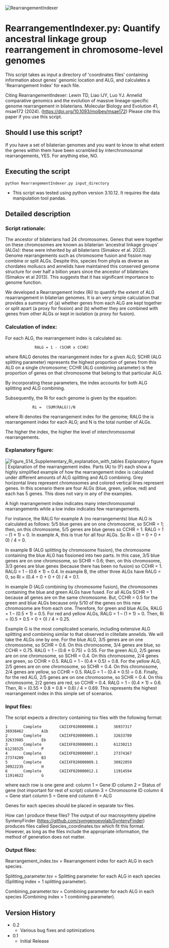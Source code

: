 ![RearrangementIndexer](https://github.com/symgenoevolab/RearrangementIndexer/assets/143068437/a22291b2-2c0c-41a3-bce7-52d0f5db9af1)

# RearrangementIndexer.py: Quantify ancestral linkage group rearrangement in chromosome-level genomes

This script takes as input a directory of 'coordinates files' containing information about genes' genomic location and ALG, and calculates a 'Rearrangement Index' for each file.

Citing RearrangementIndexer: 
Lewin TD, Liao IJY, Luo YJ. Annelid comparative genomics and the evolution of massive lineage-specific genome rearrangement in bilaterians. Molecular Biology and Evolution 41, msae172 (2024). (https://doi.org/10.1093/molbev/msae172) Please cite this paper if you use this script. 

## Should I use this script?

If you have a set of bilaterian genomes and you want to know to what extent the genes within them have been scrambled by interchromosomal rearrangements, YES. For anything else, NO.

## Executing the script

```
python RearrangementIndexer.py input_directory
```

* This script was tested using python version 3.10.12. It requires the data manipulation tool pandas. 

## Detailed description

### Script rationale:
The ancestor of bilaterians had 24 chromosomes. Genes that were together on these chromosomes are known as bilaterian ‘ancestral linkage groups’ (ALGs): these were inherited by all bilaterians (Simakov et al. 2022). Genome rearrangements such as chromosome fusion and fission may combine or split ALGs. Despite this, species from phyla as diverse as chordates molluscs and annelids have maintained this conserved genome structure for over half a billion years since the ancestor of bilaterians (Simakov et al 2013). This suggests that it has significant importance to genome function.

We developed a Rearrangement Index (Ri) to quantify the extent of ALG reaarrangement in bilaterian genomes. It is an very simple calculation that provides a summary of (a) whether genes from each ALG are kept together or split apart (a proxy for fission) and (b) whether they are combined with genes from other ALGs or kept in isolation (a proxy for fusion).

### Calculation of index:
For each ALG, the rearrangement index is calculated as:

                 RALG = 1 - (SCHR x CCHR)    

where RALG denotes the rearrangement index for a given ALG; 
SCHR (ALG splitting parameter) represents the highest proportion of genes from this ALG on a single chromosome;
CCHR (ALG combining parameter) is the proportion of genes on that chromosome that belong to that particular ALG. 

By incorporating these parameters, the index accounts for both ALG splitting and ALG combining. 

Subsequently, the Ri for each genome is given by the equation:
                   
                Ri =  (SUM(RALG))/N

where Ri denotes the rearrangement index for the genome; 
RALG the is rearrangement index for each ALG; 
and N is the total number of ALGs. 

The higher the index, the higher the level of interchromosomal rearrangements.  


### Explanatory figure:
![Figure_S14_Supplementary_Ri_explanation_with_tables](https://github.com/symgenoevolab/RearrangementIndexer/assets/143068437/2fe49d8e-c372-41b2-abd2-bd295a33f739)
Explanatory figure | Explanation of the rearrangement index. Parts (A) to (F) each show a highly simplified example of how the rearrangement index is calculated under different amounts of ALG splitting and ALG combining. Grey horizontal lines represent chromosomes and colored vertical lines represent genes. In this scenario there are four ALGs (blue, green, yellow, red) and each has 5 genes. This does not vary in any of the examples.

A high rearrangement index indicates many interchromosomal rearrangements while a low index indicates few rearrangements. 

For instance, the RALG for example A (no rearrangements) blue ALG is calculated as follows: 5/5 blue genes are on one chromosome, so SCHR = 1; then, on this chromosome, 5/5 genes are blue genes so CCHR = 1. RALG = 1 – (1 × 1) = 0. In example A, this is true for all four ALGs. So Ri = (0 + 0 + 0 + 0) / 4 = 0. 

In example B (ALG splitting by chromosome fission), the chromosome containing the blue ALG has fissioned into two parts. In this case, 3/5 blue genes are on one chromosome, so SCHR = 0.6; then, on this chromosome, 3/3 genes are blue genes (because there has been no fusion) so CCHR = 1. RALG = 1 – (0.6 × 1) = 0.4. In example B, the other three ALGs have RALG = 0, so Ri = (0.4 + 0 + 0 + 0) / 4 = 0.1.  

In example D (ALG combining by chromosome fusion), the chromosomes containing the blue and green ALGs have fused. For all ALGs SCHR = 1 because all genes are on the same chromosome. But, CCHR = 0.5 for the green and blue ALGs because only 5/10 of the genes on this new chromosome are from each one. Therefore, for green and blue ALGs, RALG = 1 – (0.5 × 1) = 0.5. For red and yellow ALGs, RALG = 1 – (1 × 1) = 0. Then, Ri = (0.5 + 0.5 + 0 + 0) / 4 = 0.25.  

Example G is the most complicated scenario, including extensive ALG splitting and combining similar to that observed in clitellate annelids. We will take the ALGs one by one. For the blue ALG, 3/5 genes are on one chromosome, so SCHR = 0.6. On this chromosome, 3/4 genes are blue, so CCHR = 0.75. RALG = 1 – (0.6 × 0.75) = 0.55. For the green ALG, 2/5 genes are on one chromosome, so SCHR = 0.4. On this chromosome, 2/4 genes are green, so CCHR = 0.5. RALG = 1 – (0.4 × 0.5) = 0.8. For the yellow ALG, 2/5 genes are on one chromosome, so SCHR = 0.4. On this chromosome, 2/4 genes are yellow, so CCHR = 0.5. RALG = 1 – (0.4 × 0.5) = 0.8. Finally, for the red ALG, 2/5 genes are on one chromosome, so SCHR = 0.4. On this chromosome, 2/2 genes are red, so CCHR = 0.4. RALG = 1 – (0.4 × 1) = 0.6. Then, Ri = (0.55 + 0.8 + 0.8 + 0.6) / 4 = 0.69.  This represents the highest rearrangement index in this simple set of scenarios. 

### Input files:

The script expects a directory containing tsv files with the following format:

```
1       Complete        CAIIXF020000008.1       36937317        36938462        A1b
2       Complete        CAIIXF020000005.1       32633780        32633985        Eb
3       Complete        CAIIXF020000001.1       61230213        61230325        P
4       Complete        CAIIXF020000007.1       27374167        27374209        B3
5       Complete        CAIIXF020000009.1       30922059        30922235        H
6       Complete        CAIIXF020000012.1       11914594        11914622        G
```

where each row is one gene and:
column 1 = Gene ID 
column 2 = Status of gene (not important for rest of script)
column 3 = Chromosome ID
column 4 = Gene start
column 5 = Gene end
column 6 = ALG

Genes for each species should be placed in separate tsv files.

How can I produce these files?  The output of our macrosynteny pipeline SyntenyFinder (https://github.com/symgenoevolab/SyntenyFinder) produces files called Species_coordinates.tsv which fit this format. However, as long as the files include the appropriate information, the method of generation does not matter.

### Output files:

Rearrangement_index.tsv = Rearrangement index for each ALG in each species.

Splitting_parameter.tsv = Splitting parameter for each ALG in each species (Splitting index = 1 splitting parameter).

Combining_parameter.tsv = Combining parameter for each ALG in each species (Combining index = 1 combining parameter).

## Version History

* 0.2
    * Various bug fixes and optimizations
* 0.1
    * Initial Release
